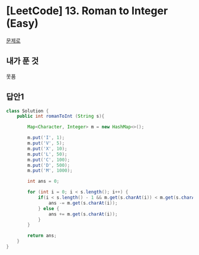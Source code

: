 # [LeetCode] 13. Roman to Integer (Easy)

<a href="https://leetcode.com/problems/roman-to-integer/" target="_blank">문제로</a>

## 내가 푼 것 
못품
<br>

## 답안1
```java
class Solution {
    public int romanToInt (String s){

        Map<Character, Integer> m = new HashMap<>();

        m.put('I', 1);
        m.put('V', 5);
        m.put('X', 10);
        m.put('L', 50);
        m.put('C', 100);
        m.put('D', 500);
        m.put('M', 1000);

        int ans = 0;

        for (int i = 0; i < s.length(); i++) {
            if(i < s.length() - 1 && m.get(s.charAt(i)) < m.get(s.charAt(i+1))){
                ans -= m.get(s.charAt(i));
            } else {
                ans += m.get(s.charAt(i));
            }
        }

        return ans;
    }
}
```

